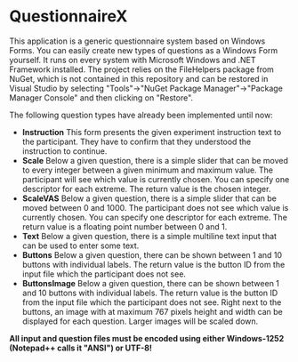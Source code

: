# QuestionnaireX

This application is a generic questionnaire system based on Windows Forms. You can easily create new types of questions as a Windows Form yourself. It runs on every system with Microsoft Windows and .NET Framework installed. The project relies on the FileHelpers package from NuGet, which is not contained in this repository and can be restored in Visual Studio by selecting "Tools"->"NuGet Package Manager"->"Package Manager Console" and then clicking on "Restore".

The following question types have already been implemented until now:
* **Instruction**
 This form presents the given experiment instruction text to the participant. They have to confirm that they understood the instruction to continue.
* **Scale**
 Below a given question, there is a simple slider that can be moved to every integer between a given minimum and maximum value. The participant will see which value is currently chosen. You can specify one descriptor for each extreme. The return value is the chosen integer.
* **ScaleVAS**
 Below a given question, there is a simple slider that can be moved between 0 and 1000. The participant does not see which value is currently chosen. You can specify one descriptor for each extreme. The return value is a floating point number between 0 and 1.
* **Text**
 Below a given question, there is a simple multiline text input that can be used to enter some text.
* **Buttons**
 Below a given question, there can be shown between 1 and 10 buttons with individual labels. The return value is the button ID from the input file which the participant does not see.
* **ButtonsImage**
 Below a given question, there can be shown between 1 and 10 buttons with individual labels. The return value is the button ID from the input file which the participant does not see. Right next to the buttons, an image with at maximum 767 pixels height and width can be displayed for each question. Larger images will be scaled down.

**All input and question files must be encoded using either Windows-1252 (Notepad++ calls it "ANSI") or UTF-8!**
